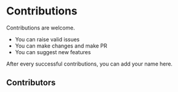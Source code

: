 # Contributions
Contributions are welcome. 
* You can raise valid issues
* You can make changes and make PR
* You can suggest new features

After every successful contributions, you can add your name here.

## Contributors
